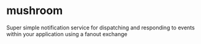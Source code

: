 mushroom
========

Super simple notification service for dispatching and responding to events within your application using a fanout exchange